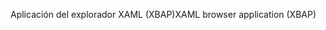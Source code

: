 <span data-ttu-id="0c7ee-101">Aplicación del explorador XAML (XBAP)</span><span class="sxs-lookup"><span data-stu-id="0c7ee-101">XAML browser application (XBAP)</span></span>